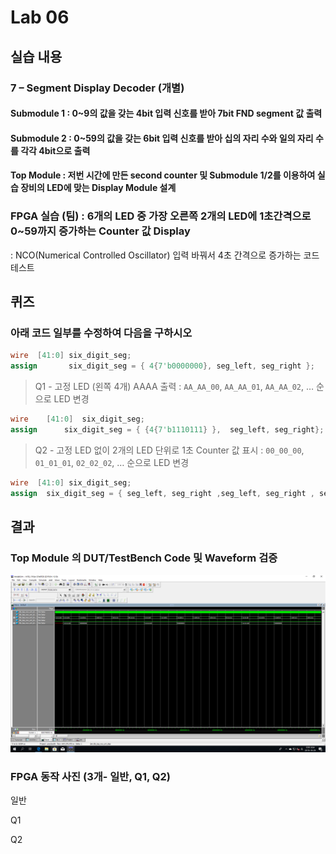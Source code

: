 # Lab 06
## 실습 내용
### **7 – Segment Display Decoder (개별)**
#### **Submodule 1** : 0~9의 값을 갖는 4bit 입력 신호를 받아 7bit FND  segment  값 출력
#### **Submodule 2** : 0~59의 값을 갖는 6bit 입력 신호를 받아 십의 자리 수와 일의 자리 수를 각각 4bit으로 출력
#### **Top Module** : 저번 시간에 만든 second counter  및 Submodule 1/2를 이용하여 실습 장비의 LED에 맞는 Display Module 설계
### FPGA 실습 (팀) : 6개의 LED 중 가장 오른쪽 2개의 LED에 1초간격으로 0~59까지 증가하는 Counter 값 Display
: NCO(Numerical Controlled Oscillator) 입력 바꿔서 4초 간격으로 증가하는 코드 테스트

## 퀴즈
### 아래 코드 일부를 수정하여 다음을 구하시오

 ```verilog 
 wire  [41:0] six_digit_seg; 
 assign       six_digit_seg = { 4{7'b0000000}, seg_left, seg_right };
 ``` 
 
> Q1 - 고정 LED (왼쪽 4개) AAAA 출력 : `AA_AA_00`, `AA_AA_01`, `AA_AA_02`, … 순으로 LED 변경

 ```verilog
wire	[41:0]	six_digit_seg;
assign		six_digit_seg = { {4{7'b1110111} },  seg_left, seg_right};
```

> Q2 - 고정 LED 없이 2개의 LED 단위로 1초 Counter 값 표시 : `00_00_00`, `01_01_01`, `02_02_02`, … 순으로 LED 변경

 ```verilog 
wire  [41:0] six_digit_seg; 
assign	six_digit_seg = { seg_left, seg_right ,seg_left, seg_right , seg_left, seg_right};
```

## 결과
### **Top Module 의 DUT/TestBench Code 및 Waveform 검증**
![](https://github.com/dyudyo88/LogicDesign/blob/master/practice06/%EC%BA%A1%EC%B2%98.PNG)

### **FPGA 동작 사진 (3개- 일반, Q1, Q2)**

일반
 
Q1

Q2
